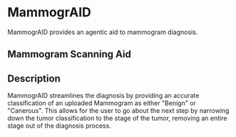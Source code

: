 # MammogrAID

MammogrAID provides an agentic aid to mammogram diagnosis.

## Mammogram Scanning Aid



## Description

MammogrAID streamlines the diagnosis by providing an accurate classification of an uploaded Mammogram as either "Benign" or "Canerous". This allows for the user to go about the next step by narrowing down the tumor classification to the stage of the tumor, removing an entire stage out of the diagnosis process.
